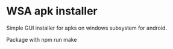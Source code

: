 # WSA apk installer
Simple GUI installer for apks on windows subsystem for android.

Package with 
npm run make
